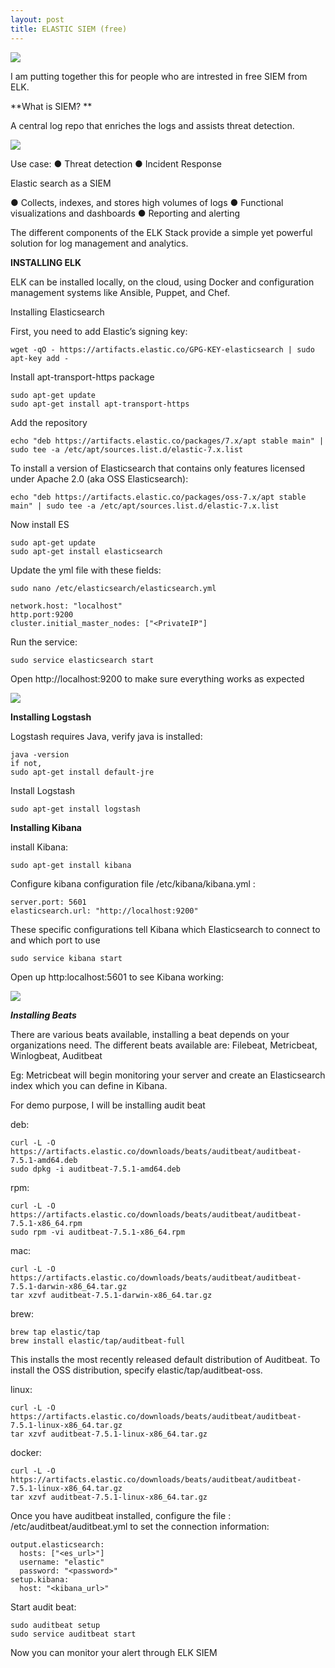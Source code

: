 ```yaml
---
layout: post
title: ELASTIC SIEM (free)
---
```

![](/images/2020-11-11-SIEMELK/0.png)

I am putting together this for people who are intrested in free SIEM from ELK.

**What is SIEM? **

A central log repo that enriches the logs and assists threat detection.

![](/images/2020-11-11-SIEMELK/1.png)

Use case:
●	Threat detection 
●	Incident Response

Elastic search as a SIEM 

●	Collects, indexes, and stores high volumes of logs
●	Functional visualizations and dashboards
●	Reporting and alerting 



The different components of the ELK Stack provide a simple yet powerful solution for log management and analytics.


**INSTALLING ELK**

ELK can be installed locally, on the cloud, using Docker and configuration management systems like Ansible, Puppet, and Chef.

Installing Elasticsearch

First, you need to add Elastic’s signing key:
```
wget -qO - https://artifacts.elastic.co/GPG-KEY-elasticsearch | sudo apt-key add -
```

Install apt-transport-https package
```
sudo apt-get update
sudo apt-get install apt-transport-https
```
Add the repository 
```
echo "deb https://artifacts.elastic.co/packages/7.x/apt stable main" | sudo tee -a /etc/apt/sources.list.d/elastic-7.x.list
```
To install a version of Elasticsearch that contains only features licensed under Apache 2.0 (aka OSS Elasticsearch):
```
echo "deb https://artifacts.elastic.co/packages/oss-7.x/apt stable main" | sudo tee -a /etc/apt/sources.list.d/elastic-7.x.list
```
Now install ES
```
sudo apt-get update
sudo apt-get install elasticsearch
```
Update the yml file with these fields:
```
sudo nano /etc/elasticsearch/elasticsearch.yml
```
```
network.host: "localhost"
http.port:9200
cluster.initial_master_nodes: ["<PrivateIP"]
```
Run the service:
```
sudo service elasticsearch start
```
Open http://localhost:9200 to make sure everything works as expected 

![](/images/2020-11-11-SIEMELK/2.png)


**Installing Logstash**

Logstash requires Java, verify java is installed:
```
java -version
if not,
sudo apt-get install default-jre
``` 

Install Logstash 
```
sudo apt-get install logstash
```

**Installing Kibana**

install Kibana:
```
sudo apt-get install kibana
```
Configure kibana configuration file /etc/kibana/kibana.yml :
```
server.port: 5601
elasticsearch.url: "http://localhost:9200"
```
These specific configurations tell Kibana which Elasticsearch to connect to and which port to use
```
sudo service kibana start
```
Open up http:localhost:5601 to see Kibana working:

![](/images/2020-11-11-SIEMELK/3.png)


***Installing Beats***

There are various beats available, installing a beat depends on your organizations need. The different beats available are: Filebeat, Metricbeat, Winlogbeat, Auditbeat

Eg: Metricbeat will begin monitoring your server and create an Elasticsearch index which you can define in Kibana.

For demo purpose, I will be installing audit beat 

deb:

```
curl -L -O https://artifacts.elastic.co/downloads/beats/auditbeat/auditbeat-7.5.1-amd64.deb
sudo dpkg -i auditbeat-7.5.1-amd64.deb
```
rpm:
```
curl -L -O https://artifacts.elastic.co/downloads/beats/auditbeat/auditbeat-7.5.1-x86_64.rpm
sudo rpm -vi auditbeat-7.5.1-x86_64.rpm
```
mac:
```
curl -L -O https://artifacts.elastic.co/downloads/beats/auditbeat/auditbeat-7.5.1-darwin-x86_64.tar.gz
tar xzvf auditbeat-7.5.1-darwin-x86_64.tar.gz
```
brew:
```
brew tap elastic/tap
brew install elastic/tap/auditbeat-full
```
This installs the most recently released default distribution of Auditbeat. To install the OSS distribution, specify elastic/tap/auditbeat-oss.

linux:
```
curl -L -O https://artifacts.elastic.co/downloads/beats/auditbeat/auditbeat-7.5.1-linux-x86_64.tar.gz
tar xzvf auditbeat-7.5.1-linux-x86_64.tar.gz
```
docker:
```
curl -L -O https://artifacts.elastic.co/downloads/beats/auditbeat/auditbeat-7.5.1-linux-x86_64.tar.gz
tar xzvf auditbeat-7.5.1-linux-x86_64.tar.gz
```

Once you have auditbeat installed, configure the file : /etc/auditbeat/auditbeat.yml to set the connection information:
```
output.elasticsearch:
  hosts: ["<es_url>"]
  username: "elastic"
  password: "<password>"
setup.kibana:
  host: "<kibana_url>"
```



Start audit beat:
```
sudo auditbeat setup
sudo service auditbeat start
```

Now you can monitor your alert through ELK SIEM 


